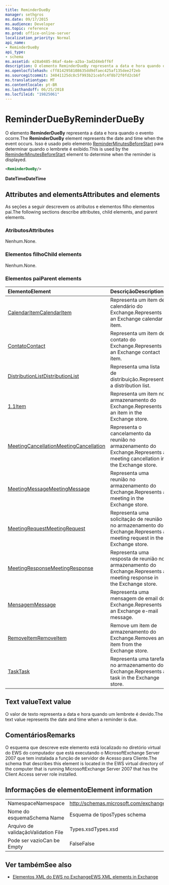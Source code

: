 ```yaml
---
title: ReminderDueBy
manager: sethgros
ms.date: 09/17/2015
ms.audience: Developer
ms.topic: reference
ms.prod: office-online-server
localization_priority: Normal
api_name:
- ReminderDueBy
api_type:
- schema
ms.assetid: e28a0485-86af-4a4e-a2ba-3ad2d4ebff6f
description: O elemento ReminderDueBy representa a data e hora quando o evento ocorre. Isso é usado pelo elemento ReminderMinutesBeforeStart para determinar quando o lembrete é exibido.
ms.openlocfilehash: cff8142958108635dd9dfaec425af135dee2f2eb
ms.sourcegitcommit: 34041125dc8c5f993b21cebfc4f8b72f0fd2cb6f
ms.translationtype: MT
ms.contentlocale: pt-BR
ms.lasthandoff: 06/25/2018
ms.locfileid: "19825061"
---
```

# <a name="reminderdueby"></a><span data-ttu-id="0c695-104">ReminderDueBy</span><span class="sxs-lookup"><span data-stu-id="0c695-104">ReminderDueBy</span></span>

<span data-ttu-id="0c695-105">O elemento **ReminderDueBy** representa a data e hora quando o evento ocorre.</span><span class="sxs-lookup"><span data-stu-id="0c695-105">The **ReminderDueBy** element represents the date and time when the event occurs.</span></span> <span data-ttu-id="0c695-106">Isso é usado pelo elemento [ReminderMinutesBeforeStart](reminderminutesbeforestart.md) para determinar quando o lembrete é exibido.</span><span class="sxs-lookup"><span data-stu-id="0c695-106">This is used by the [ReminderMinutesBeforeStart](reminderminutesbeforestart.md) element to determine when the reminder is displayed.</span></span> 
  
```xml
<ReminderDueBy/>
```

 <span data-ttu-id="0c695-107">**DateTime**</span><span class="sxs-lookup"><span data-stu-id="0c695-107">**DateTime**</span></span>
## <a name="attributes-and-elements"></a><span data-ttu-id="0c695-108">Attributes and elements</span><span class="sxs-lookup"><span data-stu-id="0c695-108">Attributes and elements</span></span>

<span data-ttu-id="0c695-109">As seções a seguir descrevem os atributos e elementos filho elementos pai.</span><span class="sxs-lookup"><span data-stu-id="0c695-109">The following sections describe attributes, child elements, and parent elements.</span></span>
  
### <a name="attributes"></a><span data-ttu-id="0c695-110">Atributos</span><span class="sxs-lookup"><span data-stu-id="0c695-110">Attributes</span></span>

<span data-ttu-id="0c695-111">Nenhum.</span><span class="sxs-lookup"><span data-stu-id="0c695-111">None.</span></span>
  
### <a name="child-elements"></a><span data-ttu-id="0c695-112">Elementos filho</span><span class="sxs-lookup"><span data-stu-id="0c695-112">Child elements</span></span>

<span data-ttu-id="0c695-113">Nenhum.</span><span class="sxs-lookup"><span data-stu-id="0c695-113">None.</span></span>
  
### <a name="parent-elements"></a><span data-ttu-id="0c695-114">Elementos pai</span><span class="sxs-lookup"><span data-stu-id="0c695-114">Parent elements</span></span>

|<span data-ttu-id="0c695-115">**Elemento**</span><span class="sxs-lookup"><span data-stu-id="0c695-115">**Element**</span></span>|<span data-ttu-id="0c695-116">**Descrição**</span><span class="sxs-lookup"><span data-stu-id="0c695-116">**Description**</span></span>|
|:-----|:-----|
|[<span data-ttu-id="0c695-117">CalendarItem</span><span class="sxs-lookup"><span data-stu-id="0c695-117">CalendarItem</span></span>](calendaritem.md) <br/> |<span data-ttu-id="0c695-118">Representa um item de calendário do Exchange.</span><span class="sxs-lookup"><span data-stu-id="0c695-118">Represents an Exchange calendar item.</span></span>  <br/> |
|[<span data-ttu-id="0c695-119">Contato</span><span class="sxs-lookup"><span data-stu-id="0c695-119">Contact</span></span>](contact.md) <br/> |<span data-ttu-id="0c695-120">Representa um item de contato do Exchange.</span><span class="sxs-lookup"><span data-stu-id="0c695-120">Represents an Exchange contact item.</span></span>  <br/> |
|[<span data-ttu-id="0c695-121">DistributionList</span><span class="sxs-lookup"><span data-stu-id="0c695-121">DistributionList</span></span>](distributionlist.md) <br/> |<span data-ttu-id="0c695-122">Representa uma lista de distribuição.</span><span class="sxs-lookup"><span data-stu-id="0c695-122">Represents a distribution list.</span></span>  <br/> |
|[<span data-ttu-id="0c695-123">1.1</span><span class="sxs-lookup"><span data-stu-id="0c695-123">Item</span></span>](item.md) <br/> |<span data-ttu-id="0c695-124">Representa um item no armazenamento do Exchange.</span><span class="sxs-lookup"><span data-stu-id="0c695-124">Represents an item in the Exchange store.</span></span>  <br/> |
|[<span data-ttu-id="0c695-125">MeetingCancellation</span><span class="sxs-lookup"><span data-stu-id="0c695-125">MeetingCancellation</span></span>](meetingcancellation.md) <br/> |<span data-ttu-id="0c695-126">Representa o cancelamento da reunião no armazenamento do Exchange.</span><span class="sxs-lookup"><span data-stu-id="0c695-126">Represents a meeting cancellation in the Exchange store.</span></span>  <br/> |
|[<span data-ttu-id="0c695-127">MeetingMessage</span><span class="sxs-lookup"><span data-stu-id="0c695-127">MeetingMessage</span></span>](meetingmessage.md) <br/> |<span data-ttu-id="0c695-128">Representa uma reunião no armazenamento do Exchange.</span><span class="sxs-lookup"><span data-stu-id="0c695-128">Represents a meeting in the Exchange store.</span></span>  <br/> |
|[<span data-ttu-id="0c695-129">MeetingRequest</span><span class="sxs-lookup"><span data-stu-id="0c695-129">MeetingRequest</span></span>](meetingrequest.md) <br/> |<span data-ttu-id="0c695-130">Representa uma solicitação de reunião no armazenamento do Exchange.</span><span class="sxs-lookup"><span data-stu-id="0c695-130">Represents a meeting request in the Exchange store.</span></span>  <br/> |
|[<span data-ttu-id="0c695-131">MeetingResponse</span><span class="sxs-lookup"><span data-stu-id="0c695-131">MeetingResponse</span></span>](meetingresponse.md) <br/> |<span data-ttu-id="0c695-132">Representa uma resposta de reunião no armazenamento do Exchange.</span><span class="sxs-lookup"><span data-stu-id="0c695-132">Represents a meeting response in the Exchange store.</span></span>  <br/> |
|[<span data-ttu-id="0c695-133">Mensagem</span><span class="sxs-lookup"><span data-stu-id="0c695-133">Message</span></span>](message-ex15websvcsotherref.md) <br/> |<span data-ttu-id="0c695-134">Representa uma mensagem de email do Exchange.</span><span class="sxs-lookup"><span data-stu-id="0c695-134">Represents an Exchange e-mail message.</span></span>  <br/> |
|[<span data-ttu-id="0c695-135">RemoveItem</span><span class="sxs-lookup"><span data-stu-id="0c695-135">RemoveItem</span></span>](removeitem.md) <br/> |<span data-ttu-id="0c695-136">Remove um item de armazenamento do Exchange.</span><span class="sxs-lookup"><span data-stu-id="0c695-136">Removes an item from the Exchange store.</span></span>  <br/> |
|[<span data-ttu-id="0c695-137">Task</span><span class="sxs-lookup"><span data-stu-id="0c695-137">Task</span></span>](task.md) <br/> |<span data-ttu-id="0c695-138">Representa uma tarefa no armazenamento do Exchange.</span><span class="sxs-lookup"><span data-stu-id="0c695-138">Represents a task in the Exchange store.</span></span>  <br/> |
   
## <a name="text-value"></a><span data-ttu-id="0c695-139">Text value</span><span class="sxs-lookup"><span data-stu-id="0c695-139">Text value</span></span>

<span data-ttu-id="0c695-140">O valor de texto representa a data e hora quando um lembrete é devido.</span><span class="sxs-lookup"><span data-stu-id="0c695-140">The text value represents the date and time when a reminder is due.</span></span>
  
## <a name="remarks"></a><span data-ttu-id="0c695-141">Comentários</span><span class="sxs-lookup"><span data-stu-id="0c695-141">Remarks</span></span>

<span data-ttu-id="0c695-142">O esquema que descreve este elemento está localizado no diretório virtual do EWS do computador que está executando o MicrosoftExchange Server 2007 que tem instalada a função de servidor de Acesso para Cliente.</span><span class="sxs-lookup"><span data-stu-id="0c695-142">The schema that describes this element is located in the EWS virtual directory of the computer that is running MicrosoftExchange Server 2007 that has the Client Access server role installed.</span></span>
  
## <a name="element-information"></a><span data-ttu-id="0c695-143">Informações de elemento</span><span class="sxs-lookup"><span data-stu-id="0c695-143">Element information</span></span>

|||
|:-----|:-----|
|<span data-ttu-id="0c695-144">Namespace</span><span class="sxs-lookup"><span data-stu-id="0c695-144">Namespace</span></span>  <br/> |http://schemas.microsoft.com/exchange/services/2006/types  <br/> |
|<span data-ttu-id="0c695-145">Nome do esquema</span><span class="sxs-lookup"><span data-stu-id="0c695-145">Schema Name</span></span>  <br/> |<span data-ttu-id="0c695-146">Esquema de tipos</span><span class="sxs-lookup"><span data-stu-id="0c695-146">Types schema</span></span>  <br/> |
|<span data-ttu-id="0c695-147">Arquivo de validação</span><span class="sxs-lookup"><span data-stu-id="0c695-147">Validation File</span></span>  <br/> |<span data-ttu-id="0c695-148">Types.xsd</span><span class="sxs-lookup"><span data-stu-id="0c695-148">Types.xsd</span></span>  <br/> |
|<span data-ttu-id="0c695-149">Pode ser vazio</span><span class="sxs-lookup"><span data-stu-id="0c695-149">Can be Empty</span></span>  <br/> |<span data-ttu-id="0c695-150">False</span><span class="sxs-lookup"><span data-stu-id="0c695-150">False</span></span>  <br/> |
   
## <a name="see-also"></a><span data-ttu-id="0c695-151">Ver também</span><span class="sxs-lookup"><span data-stu-id="0c695-151">See also</span></span>



- [<span data-ttu-id="0c695-152">Elementos XML do EWS no Exchange</span><span class="sxs-lookup"><span data-stu-id="0c695-152">EWS XML elements in Exchange</span></span>](ews-xml-elements-in-exchange.md)

